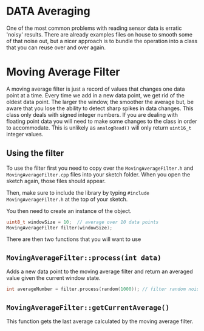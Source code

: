 # DATA Averaging
One of the most common problems with reading sensor data is erratic 'noisy' results. There are already examples files on house to smooth some of that noise out, but a nicer approach is to bundle the operation into a class that you can reuse over and over again.

# Moving Average Filter

A moving average filter is just a record of values that changes one data point at a time. Every time we add in a new data point, we get rid of the oldest data point. The larger the window, the smoother the average but, be aware that you lose the ability to detect sharp spikes in data changes.
This class only deals with signed integer numbers. If you are dealing with floating point data you will need to make some changes to the class in order to accommodate. This is unlikely as `analogRead()` will only return `uint16_t` integer values.

## Using the filter

To use the filter first you need to copy over the `MovingAverageFilter.h` and `MovingAverageFilter.cpp` files into your sketch folder. When you open the sketch again, those files should appear.

Then, make sure to include the library by typing `#include MovingAverageFilter.h` at the top of your sketch.

You then need to create an instance of the object.

```c++
uint8_t windowSize = 10;  // average over 10 data points
MovingAverageFilter filter(windowSize);
```

There are then two functions that you will want to use

## `MovingAverageFilter::process(int data)`

Adds a new data point to the moving average filter and return an averaged value given the current window state.

```c++
int averageNumber = filter.process(random(1000)); // filter random noise
```


## `MovingAverageFilter::getCurrentAverage()`

This function gets the last average calculated by the moving average filter.     

